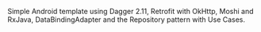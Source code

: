 Simple Android template using Dagger 2.11, Retrofit with OkHttp, Moshi and RxJava, DataBindingAdapter and the Repository pattern with Use Cases.
